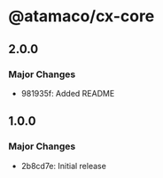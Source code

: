 # @atamaco/cx-core

## 2.0.0

### Major Changes

- 981935f: Added README

## 1.0.0

### Major Changes

- 2b8cd7e: Initial release
